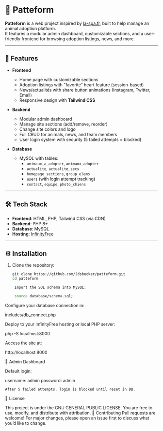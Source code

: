 # 🐾 Patteform

**Patteform** is a web project inspired by [la-spa.fr](https://www.la-spa.fr/), built to help manage an animal adoption platform.  
It features a modular admin dashboard, customizable sections, and a user-friendly frontend for browsing adoption listings, news, and more.  

---

## 🚀 Features

- **Frontend**
  - Home page with customizable sections
  - Adoption listings with "favorite" heart feature (session-based)
  - News/actualités with share button animations (Instagram, Twitter, Email)
  - Responsive design with **Tailwind CSS**

- **Backend**
  - Modular admin dashboard
  - Manage site sections (add/remove, reorder)
  - Change site colors and logo
  - Full CRUD for animals, news, and team members
  - User login system with security (5 failed attempts = blocked)

- **Database**
  - MySQL with tables:
    - `animaux_a_adopter`, `animaux_adopter`
    - `actualite`, `actualite_secs`
    - `homepage_sections`, `group_elems`
    - `users` (with login attempt tracking)
    - `contact`, `equipe`, `photo_chiens`

---

## 🛠️ Tech Stack

- **Frontend**: HTML, PHP, Tailwind CSS (via CDN)
- **Backend**: PHP 8+
- **Database**: MySQL
- **Hosting**: [InfinityFree](https://www.infinityfree.net/)

---

## ⚙️ Installation

1. Clone the repository:
   ```bash
   git clone https://github.com/Jdsbecker/patteform.git
   cd patteform

    Import the SQL schema into MySQL:

    source database/schema.sql;

Configure your database connection in:

includes/db_connect.php

Deploy to your InfinityFree hosting or local PHP server:

php -S localhost:8000

Access the site at:

http://localhost:8000

🔑 Admin Dashboard

Default login:

username: admin
password: admin

    After 5 failed attempts, login is blocked until reset in DB.

📜 License

This project is under the GNU GENERAL PUBLIC LICENSE. You are free to use, modify, and distribute with attribution.
🤝 Contributing
Pull requests are welcome! For major changes, please open an issue first to discuss what you’d like to change.
